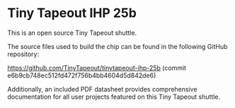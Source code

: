 # Tiny Tapeout IHP 25b

This is an open source Tiny Tapeout shuttle.

The source files used to build the chip can be found in the following GitHub repository:

https://github.com/TinyTapeout/tinytapeout-ihp-25b (commit e6b9cb748ec512fd472f756b4bb4604d5d842de6)

Additionally, an included PDF datasheet provides comprehensive documentation for all user projects featured on this Tiny Tapeout shuttle.

